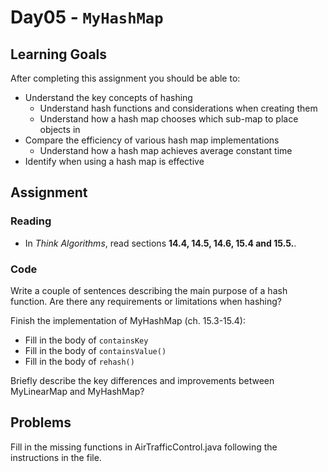 # Day05 - `MyHashMap`

## Learning Goals

After completing this assignment you should be able to:
* Understand the key concepts of hashing
  * Understand hash functions and considerations when creating them
  * Understand how a hash map chooses which sub-map to place objects in
* Compare the efficiency of various hash map implementations
  * Understand how a hash map achieves average constant time
* Identify when using a hash map is effective

## Assignment

### Reading

- In *Think Algorithms*, read sections **14.4, 14.5, 14.6, 15.4 and 15.5.**.

### Code

Write a couple of sentences describing the main purpose of a hash function.  Are there any requirements or limitations when hashing?

Finish the implementation of MyHashMap (ch. 15.3-15.4):
* Fill in the body of `containsKey`
* Fill in the body of `containsValue()`
* Fill in the body of `rehash()`

Briefly describe the key differences and improvements between MyLinearMap and MyHashMap?

## Problems

Fill in the missing functions in AirTrafficControl.java following the instructions in the file.
